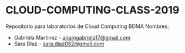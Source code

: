# CLOUD-COMPUTING-CLASS-2019
Repositorio para laboratorios de Cloud Computing BDMA
Nombres: 
  * Gabriela Martinez - airamgabriela17@gmail.com
  * Sara Díaz - sara.diaz052@gmail.com
